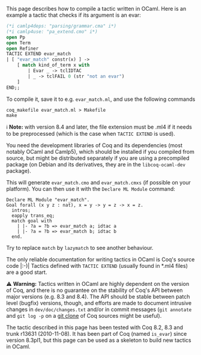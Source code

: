 This page describes how to compile a tactic written in OCaml. Here is an example a tactic that checks if its argument is an evar:

```ocaml
(*i camlp4deps: "parsing/grammar.cma" i*)
(*i camlp4use: "pa_extend.cmo" i*)
open Pp
open Term
open Refiner
TACTIC EXTEND evar_match
| [ "evar_match" constr(x) ] ->
    [ match kind_of_term x with
        | Evar _ -> tclIDTAC
        | _ -> tclFAIL 0 (str "not an evar")
    ]
END;;
```

To compile it, save it to e.g. `evar_match.ml`, and use the following commands

```
coq_makefile evar_match.ml > Makefile
make
```

:information_source: **Note:** with version 8.4 and later, the file extension must be .ml4 if it needs to be preprocessed (which is the case when `TACTIC EXTEND` is used).

You need the development libraries of Coq and its dependencies (most notably OCaml and Camlp5), which should be installed if you compiled from source, but might be distributed separately if you are using a precompiled package (on Debian and its derivatives, they are in the `libcoq-ocaml-dev` package).

This will generate `evar_match.cmo` and `evar_match.cmxs` (if possible on your platform). You can then use it with the `Declare ML Module` command:

```coq
Declare ML Module "evar_match".
Goal forall (x y z : nat), x = y -> y = z -> x = z.
  intros;
  eapply trans_eq;
  match goal with
    | |- ?a = ?b => evar_match a; idtac a
    | |- ?a = ?b => evar_match b; idtac b
  end.
```

Try to replace `match` by `lazymatch` to see another behaviour.

The only reliable documentation for writing tactics in OCaml is Coq's source code |:-)| Tactics defined with `TACTIC EXTEND` (usually found in \*.ml4 files) are a good start.

:warning: **Warning:** Tactics written in OCaml are highly dependent on the version of Coq, and there is no guarantee on the stability of Coq's API between major versions (e.g. 8.3 and 8.4). The API should be stable between patch level (bugfix) versions, though, and efforts are made to document intrusive changes in `dev/doc/changes.txt` and/or in commit messages (`git annotate` and `git log -p` on a [git clone](https://sympa-roc.inria.fr/wws/arc/coqdev/2010-09/msg00042.html) of Coq sources might be useful).

The tactic described in this page has been tested with Coq 8.2, 8.3 and trunk r13631 (2010-11-08). It has been part of Coq (named `is_evar`) since version 8.3pl1, but this page can be used as a skeleton to build new tactics in OCaml.
